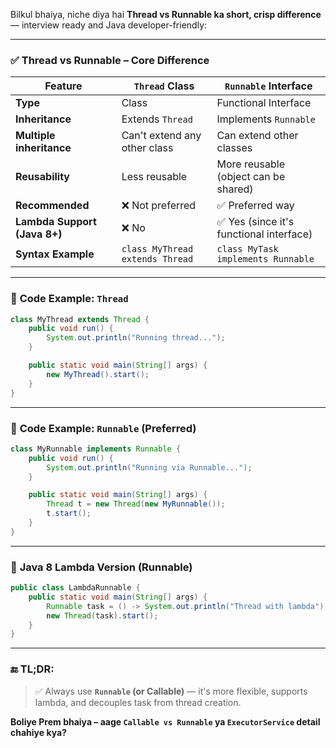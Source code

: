 Bilkul bhaiya, niche diya hai **Thread vs Runnable ka short, crisp difference** — interview ready and Java developer-friendly:

---

### ✅ **Thread vs Runnable – Core Difference**

| Feature                      | `Thread` Class                  | `Runnable` Interface                    |
| ---------------------------- | ------------------------------- | --------------------------------------- |
| **Type**                     | Class                           | Functional Interface                    |
| **Inheritance**              | Extends `Thread`                | Implements `Runnable`                   |
| **Multiple inheritance**     | Can't extend any other class    | Can extend other classes                |
| **Reusability**              | Less reusable                   | More reusable (object can be shared)    |
| **Recommended**              | ❌ Not preferred                 | ✅ Preferred way                         |
| **Lambda Support (Java 8+)** | ❌ No                            | ✅ Yes (since it's functional interface) |
| **Syntax Example**           | `class MyThread extends Thread` | `class MyTask implements Runnable`      |

---

### 🔹 **Code Example: `Thread`**

```java
class MyThread extends Thread {
    public void run() {
        System.out.println("Running thread...");
    }

    public static void main(String[] args) {
        new MyThread().start();
    }
}
```

---

### 🔹 **Code Example: `Runnable` (Preferred)**

```java
class MyRunnable implements Runnable {
    public void run() {
        System.out.println("Running via Runnable...");
    }

    public static void main(String[] args) {
        Thread t = new Thread(new MyRunnable());
        t.start();
    }
}
```

---

### 🔹 **Java 8 Lambda Version (Runnable)**

```java
public class LambdaRunnable {
    public static void main(String[] args) {
        Runnable task = () -> System.out.println("Thread with lambda");
        new Thread(task).start();
    }
}
```

---

### 🔚 TL;DR:

> ✅ Always use **`Runnable` (or Callable)** — it's more flexible, supports lambda, and decouples task from thread creation.

**Boliye Prem bhaiya – aage `Callable vs Runnable` ya `ExecutorService` detail chahiye kya?**
